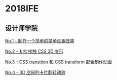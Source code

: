 # 2018IFE

## 设计师学院

[No.1 - 制作一个简单的菜单动画效果](http://www.yuanjingzhuang.com/2018IFE/No.1%20-%20%E5%88%B6%E4%BD%9C%E4%B8%80%E4%B8%AA%E7%AE%80%E5%8D%95%E7%9A%84%E8%8F%9C%E5%8D%95%E5%8A%A8%E7%94%BB%E6%95%88%E6%9E%9C/index.html)

[No.2 - 初步接触 CSS 2D 变形](http://www.yuanjingzhuang.com/2018IFE/No.2%20-%20%E5%88%9D%E6%AD%A5%E6%8E%A5%E8%A7%A6%20CSS%202D%20%E5%8F%98%E5%BD%A2/index.html)

[No.3 - CSS transition 和 CSS transform 配合制作动画](http://www.yuanjingzhuang.com/2018IFE/No.3%20-%20CSS%20transition%20%E5%92%8C%20CSS%20transform%20%E9%85%8D%E5%90%88%E5%88%B6%E4%BD%9C%E5%8A%A8%E7%94%BB/index.html)

[No.4 - 3D 空间的卡片翻转动效](http://www.yuanjingzhuang.com/2018IFE/No.4%20-%203D%20%E7%A9%BA%E9%97%B4%E7%9A%84%E5%8D%A1%E7%89%87%E7%BF%BB%E8%BD%AC%E5%8A%A8%E6%95%88/index.html)